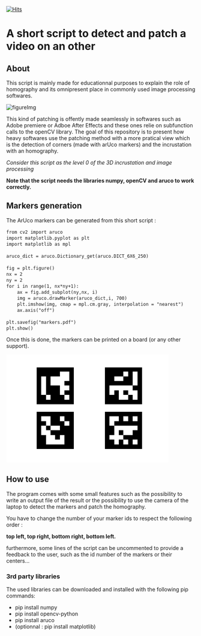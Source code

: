 [![Hits](https://hits.seeyoufarm.com/api/count/incr/badge.svg?url=https%3A%2F%2Fgithub.com%2FAntoineAndre%2Faruco_video_homography&count_bg=%2379C83D&title_bg=%23555555&icon=&icon_color=%23E7E7E7&title=hits&edge_flat=false)](https://hits.seeyoufarm.com)

# A short script to detect and patch a video on an other

## About

This script is mainly made for educationnal purposes to explain the role of homography and its omnipresent place in commonly used image processing softwares.


![figureImg](aruco_detect_fridge3.gif)

This kind of patching is offently made seamlessly in softwares such as Adobe premiere or Adboe After Effects and these ones relie on subfunction calls to the openCV library. The goal of this repository is to present how heavy softwares use the patching method with a more pratical view which is the detection of corners (made with arUco markers) and the incrustation with an homography.

_Consider this script as the level 0 of the 3D incrustation and image processing_

**Note that the script needs the libraries numpy, openCV and aruco to work correctly.**

## Markers generation

The ArUco markers can be generated from this short script :

```
from cv2 import aruco
import matplotlib.pyplot as plt
import matplotlib as mpl

aruco_dict = aruco.Dictionary_get(aruco.DICT_6X6_250)

fig = plt.figure()
nx = 2
ny = 2
for i in range(1, nx*ny+1):
    ax = fig.add_subplot(ny,nx, i)
    img = aruco.drawMarker(aruco_dict,i, 700)
    plt.imshow(img, cmap = mpl.cm.gray, interpolation = "nearest")
    ax.axis("off")

plt.savefig("markers.pdf")
plt.show()
```

Once this is done, the markers can be printed on a board (or any other support).

![markers](markers.png)

## How to use

The program comes with some small features such as the possibility to write an output file of the result or the possibility to use the camera of the laptop to detect the markers and patch the homography.

You have to change the number of your marker ids to respect the following order :

**top left, top right, bottom right, bottom left.**

furthermore, some lines of the script can be uncommented to provide a feedback to the user, such as the id number of the markers or their centers...

### 3rd party libraries

The used libraries can be downloaded and installed with the following pip commands:

- pip install numpy
- pip install opencv-python
- pip install aruco
- (optionnal : pip install matplotlib)